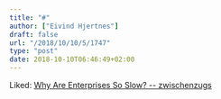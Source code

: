 ```yaml
---
title: "#"
author: ["Eivind Hjertnes"]
draft: false
url: "/2018/10/10/5/1747"
type: "post"
date: 2018-10-10T06:46:49+02:00
---
```


Liked:
[Why
Are Enterprises So Slow? -- zwischenzugs](https://zwischenzugs.com/2018/10/02/why-are-enterprises-so-slow/)
